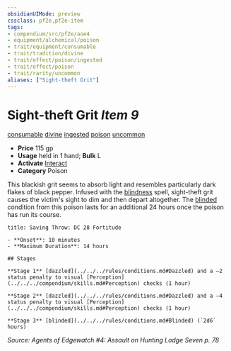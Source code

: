 ```yaml
---
obsidianUIMode: preview
cssclass: pf2e,pf2e-item
tags:
- compendium/src/pf2e/aoe4
- equipment/alchemical/poison
- trait/equipment/consumable
- trait/tradition/divine
- trait/effect/poison/ingested
- trait/effect/poison
- trait/rarity/uncommon
aliases: ["Sight-theft Grit"]
---
```

# Sight-theft Grit *Item 9*  
[consumable](consumable.md)  [divine](divine.md)  [ingested](ingested.md)  [poison](rules/traits/poison.md)  [uncommon](uncommon.md)  

- **Price** 115 gp
- **Usage** held in 1 hand; **Bulk** L
- **Activate** [Interact](interact.md)
- **Category** Poison

This blackish grit seems to absorb light and resembles particularly dark flakes of black pepper. Infused with the [blindness](../../spells/blindness.md) spell, sight-theft grit causes the victim's sight to dim and then depart altogether. The [blinded](conditions.md#Blinded) condition from this poison lasts for an additional 24 hours once the poison has run its course.

```ad-inline-affliction
title: Saving Throw: DC 28 Fortitude

- **Onset**: 10 minutes
- **Maximum Duration**: 14 hours

## Stages

**Stage 1** [dazzled](../../../rules/conditions.md#Dazzled) and a –2 status penalty to visual [Perception](../../../compendium/skills.md#Perception) checks (1 hour)

**Stage 2** [dazzled](../../../rules/conditions.md#Dazzled) and a –4 status penalty to visual [Perception](../../../compendium/skills.md#Perception) checks (1 hour)

**Stage 3** [blinded](../../../rules/conditions.md#Blinded) (`2d6` hours)
```

*Source: Agents of Edgewatch #4: Assault on Hunting Lodge Seven p. 78*
